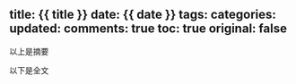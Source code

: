 title: {{ title }}
date: {{ date }}
tags: 
categories: 
updated: 
comments: true
toc: true
original: false 
---

以上是摘要
<!--more-->
以下是全文

